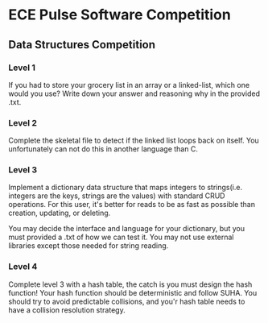 # ECE Pulse Software Competition

## Data Structures Competition

### Level 1

If you had to store your grocery list in an array or a linked-list, which one would you use? Write down your answer and reasoning why in the provided .txt.

### Level 2

Complete the skeletal file to detect if the linked list loops back on itself. You unfortunately can not do this in another language than C.

### Level 3

Implement a dictionary data structure that maps integers to strings(i.e. integers are the keys, strings are the values) with standard CRUD operations. For this user, it's better for reads to be as fast as possible than creation, updating, or deleting.

You may decide the interface and language for your dictionary, but you must provided a .txt of how we can test it. You may not use external libraries except those needed for string reading.

### Level 4

Complete level 3 with a hash table, the catch is you must design the hash function! Your hash function should be deterministic and follow SUHA. You should try to avoid predictable collisions, and you'r hash table needs to have a collision resolution strategy.
